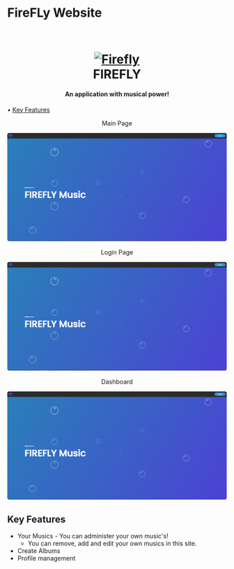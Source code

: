 # FireFLy Website
 
<h1 align="center">
  <br>
  <a href="Link"><img src="https://github.com/JoaoGouveia24/FireFly-Music/blob/main/src/main/resources/images/Firefly_LOGO_2.png?raw=true" alt="Firefly" width="200"></a>
  <br>
  FIREFLY
  <br>
</h1>

<h4 align="center">An application with musical power!</h4>

<p align="left">
  • <a href="#key-features">Key Features</a>
</p>

<p align="center">Main Page</p>
<a href="Link"><img src="https://github.com/JoaoGouveia24/FireFLy-Website/blob/main/ReadMeImg/1.png?raw=true"></a>

<p align="center">Login Page</p>
<a href="Link"><img src="https://github.com/JoaoGouveia24/FireFLy-Website/blob/main/ReadMeImg/1.png?raw=true"></a>

<p align="center">Dashboard</p>
<a href="Link"><img src="https://github.com/JoaoGouveia24/FireFLy-Website/blob/main/ReadMeImg/1.png?raw=true"></a>

## Key Features

* Your Musics - You can administer your own music's!
  - You can remove, add and edit your own musics in this site.
* Create Albums 
* Profile management


